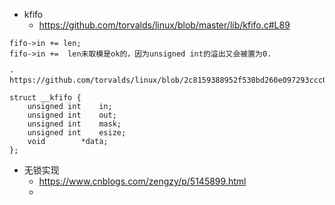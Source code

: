 
- kfifo
    - https://github.com/torvalds/linux/blob/master/lib/kfifo.c#L89

```
fifo->in += len;
fifo->in +=  len未取模是ok的，因为unsigned int的溢出又会被置为0.

```  
    - https://github.com/torvalds/linux/blob/2c8159388952f530bd260e097293ccc0209240be/include/linux/kfifo.h#L4
```
struct __kfifo {
	unsigned int	in;
	unsigned int	out;
	unsigned int	mask;
	unsigned int	esize;
	void		*data;
};
```
- 无锁实现
  - https://www.cnblogs.com/zengzy/p/5145899.html
  - 
